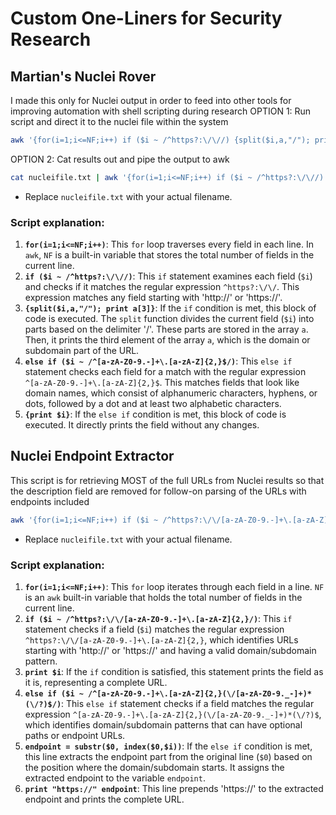 # Custom One-Liners for Security Research

## Martian's Nuclei Rover
I made this only for Nuclei output in order to feed into other tools for improving automation with shell scripting during research
OPTION 1: Run script and direct it to the nuclei file within the system
```bash
awk '{for(i=1;i<=NF;i++) if ($i ~ /^https?:\/\//) {split($i,a,"/"); print a[3]} else if ($i ~ /^[a-zA-Z0-9.-]+\.[a-zA-Z]{2,}$/) {print $i}}' nucleifile.txt > output.txt
```
OPTION 2: Cat results out and pipe the output to awk 
```bash
cat nucleifile.txt | awk '{for(i=1;i<=NF;i++) if ($i ~ /^https?:\/\//) {split($i,a,"/"); print a[3]} else if ($i ~ /^[a-zA-Z0-9.-]+\.[a-zA-Z]{2,}$/) {print $i}}' > output.txt
```
- Replace `nucleifile.txt` with your actual filename.

### Script explanation:

1. **`for(i=1;i<=NF;i++)`**: This `for` loop traverses every field in each line. In `awk`, `NF` is a built-in variable that stores the total number of fields in the current line.
2. **`if ($i ~ /^https?:\/\//)`**: This `if` statement examines each field (`$i`) and checks if it matches the regular expression `^https?:\/\/`. This expression matches any field starting with 'http://' or 'https://'.
3. **`{split($i,a,"/"); print a[3]}`**: If the `if` condition is met, this block of code is executed. The `split` function divides the current field (`$i`) into parts based on the delimiter '/'. These parts are stored in the array `a`. Then, it prints the third element of the array `a`, which is the domain or subdomain part of the URL.
4. **`else if ($i ~ /^[a-zA-Z0-9.-]+\.[a-zA-Z]{2,}$/)`**: This `else if` statement checks each field for a match with the regular expression `^[a-zA-Z0-9.-]+\.[a-zA-Z]{2,}$`. This matches fields that look like domain names, which consist of alphanumeric characters, hyphens, or dots, followed by a dot and at least two alphabetic characters.
5. **`{print $i}`**: If the `else if` condition is met, this block of code is executed. It directly prints the field without any changes.


## Nuclei Endpoint Extractor
This script is for retrieving MOST of the full URLs from Nuclei results so that the description field are removed for follow-on parsing of the URLs with endpoints included

```bash
awk '{for(i=1;i<=NF;i++) if ($i ~ /^https?:\/\/[a-zA-Z0-9.-]+\.[a-zA-Z]{2,}/) {print $i} else if ($i ~ /^[a-zA-Z0-9.-]+\.[a-zA-Z]{2,}(\/[a-zA-Z0-9._-]+)*(\/?)$/) {endpoint = substr($0, index($0,$i)); print "https://" endpoint}}' nucleifile.txt > output.txt
```
- Replace `nucleifile.txt` with your actual filename.

### Script explanation:

1. **`for(i=1;i<=NF;i++)`**: This `for` loop iterates through each field in a line. `NF` is an `awk` built-in variable that holds the total number of fields in the current line.
2. **`if ($i ~ /^https?:\/\/[a-zA-Z0-9.-]+\.[a-zA-Z]{2,}/)`**: This `if` statement checks if a field (`$i`) matches the regular expression `^https?:\/\/[a-zA-Z0-9.-]+\.[a-zA-Z]{2,}`, which identifies URLs starting with 'http://' or 'https://' and having a valid domain/subdomain pattern.
3. **`print $i`**: If the `if` condition is satisfied, this statement prints the field as it is, representing a complete URL.
4. **`else if ($i ~ /^[a-zA-Z0-9.-]+\.[a-zA-Z]{2,}(\/[a-zA-Z0-9._-]+)*(\/?)$/)`**: This `else if` statement checks if a field matches the regular expression `^[a-zA-Z0-9.-]+\.[a-zA-Z]{2,}(\/[a-zA-Z0-9._-]+)*(\/?)$`, which identifies domain/subdomain patterns that can have optional paths or endpoint URLs.
5. **`endpoint = substr($0, index($0,$i))`**: If the `else if` condition is met, this line extracts the endpoint part from the original line (`$0`) based on the position where the domain/subdomain starts. It assigns the extracted endpoint to the variable `endpoint`.
6. **`print "https://" endpoint`**: This line prepends 'https://' to the extracted endpoint and prints the complete URL.
